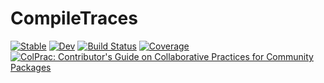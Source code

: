# CompileTraces

[![Stable](https://img.shields.io/badge/docs-stable-blue.svg)](https://serenity4.github.io/CompileTraces.jl/stable/)
[![Dev](https://img.shields.io/badge/docs-dev-blue.svg)](https://serenity4.github.io/CompileTraces.jl/dev/)
[![Build Status](https://github.com/serenity4/CompileTraces.jl/actions/workflows/CI.yml/badge.svg?branch=main)](https://github.com/serenity4/CompileTraces.jl/actions/workflows/CI.yml?query=branch%3Amain)
[![Coverage](https://codecov.io/gh/serenity4/CompileTraces.jl/branch/main/graph/badge.svg)](https://codecov.io/gh/serenity4/CompileTraces.jl)
[![ColPrac: Contributor's Guide on Collaborative Practices for Community Packages](https://img.shields.io/badge/ColPrac-Contributor's%20Guide-blueviolet)](https://github.com/SciML/ColPrac)
